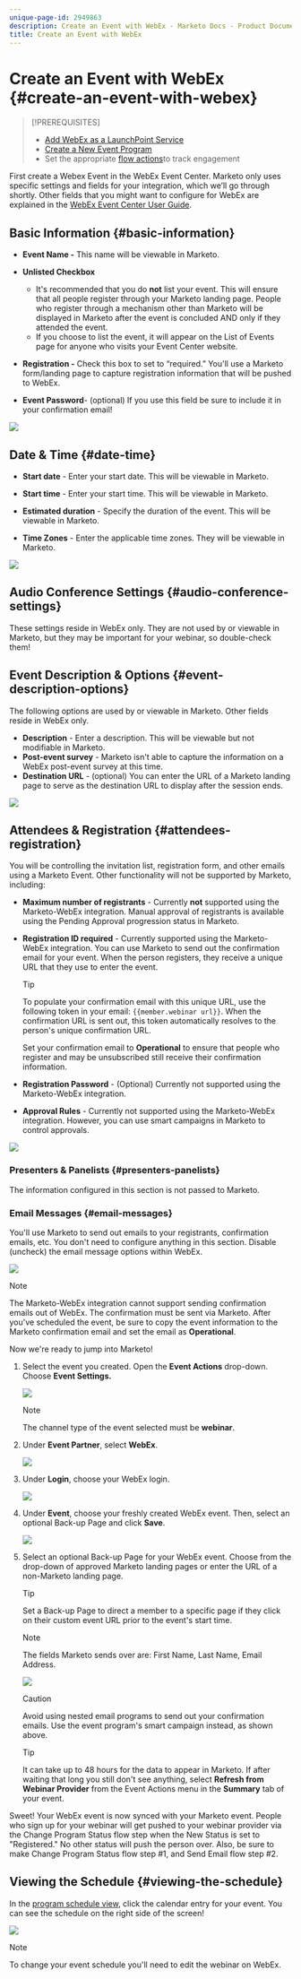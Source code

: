 ```yaml
---
unique-page-id: 2949863
description: Create an Event with WebEx - Marketo Docs - Product Documentation
title: Create an Event with WebEx
---
```


# Create an Event with WebEx {#create-an-event-with-webex}

>[!PREREQUISITES]
>
>* [Add WebEx as a LaunchPoint Service](/help/marketo/product-docs/administration/additional-integrations/add-webex-as-a-launchpoint-service.md)
>* [Create a New Event Program](/help/marketo/product-docs/demand-generation/events/understanding-events/create-a-new-event-program.md)
>* Set the appropriate [flow actions](http://docs.marketo.com/display/DOCS/Flow+Actions)to track engagement

First create a Webex Event in the WebEx Event Center. Marketo only uses specific settings and fields for your integration, which we’ll go through shortly. Other fields that you might want to configure for WebEx are explained in the [WebEx Event Center User Guide](http://www.cisco.com/c/dam/en/us/td/docs/collaboration/meeting_center/wbs298/wx_ec_host_ug.pdf).

## Basic Information {#basic-information}

* **Event Name -** This name will be viewable in Marketo.
* **Unlisted Checkbox**

  * It's recommended that you do **not** list your event. This will ensure that all people register through your Marketo landing page. People who register through a mechanism other than Marketo will be displayed in Marketo after the event is concluded AND only if they attended the event.
  * If you choose to list the event, it will appear on the List of Events page for anyone who visits your Event Center website.

* **Registration -** Check this box to set to “required.” You'll use a Marketo form/landing page to capture registration information that will be pushed to WebEx.
* **Event Password**- (optional) If you use this field be sure to include it in your confirmation email!

![](assets/image2015-5-28-13-3a30-3a55.png)

## Date & Time {#date-time}

* **Start date** - Enter your start date. This will be viewable in Marketo.

* **Start time** - Enter your start time. This will be viewable in Marketo.

* **Estimated duration** - Specify the duration of the event. This will be viewable in Marketo.

* **Time Zones** - Enter the applicable time zones. They will be viewable in Marketo.

![](assets/image2015-5-28-13-3a37-3a39.png)

## Audio Conference Settings {#audio-conference-settings}

These settings reside in WebEx only. They are not used by or viewable in Marketo, but they may be important for your webinar, so double-check them!

## Event Description & Options  {#event-description-options}

The following options are used by or viewable in Marketo. Other fields reside in WebEx only.

* **Description** - Enter a description. This will be viewable but not modifiable in Marketo.
* **Post-event survey** - Marketo isn't able to capture the information on a WebEx post-event survey at this time.
* **Destination URL** - (optional) You can enter the URL of a Marketo landing page to serve as the destination URL to display after the session ends.

![](assets/image2015-5-28-13-3a48-3a49.png)

## Attendees & Registration {#attendees-registration}

You will be controlling the invitation list, registration form, and other emails using a Marketo Event. Other functionality will not be supported by Marketo, including:

* **Maximum number of registrants** - Currently **not** supported using the Marketo-WebEx integration.  Manual approval of registrants is available using the Pending Approval progression status in Marketo.

* **Registration ID required** - Currently supported using the Marketo-WebEx integration. You can use Marketo to send out the confirmation email for your event. When the person registers, they receive a unique URL that they use to enter the event.

  >[!TIP]
  >
  >To populate your confirmation email with this unique URL, use the following token in your email: `{{member.webinar url}}`. When the confirmation URL is sent out, this token automatically resolves to the person's unique confirmation URL.
  >
  >Set your confirmation email to **Operational** to ensure that people who register and may be unsubscribed still receive their confirmation information.

* **Registration Password** - (Optional) Currently not supported using the Marketo-WebEx integration.
* **Approval Rules** - Currently not supported using the Marketo-WebEx integration. However, you can use smart campaigns in Marketo to control approvals.

![](assets/image2015-5-28-14-3a4-3a41.png)

### Presenters & Panelists {#presenters-panelists}

The information configured in this section is not passed to Marketo.

### Email Messages {#email-messages}

You'll use Marketo to send out emails to your registrants, confirmation emails, etc. You don't need to configure anything in this section. Disable (uncheck) the email message options within WebEx.

![](assets/image2015-5-28-14-3a9-3a14.png)

>[!NOTE]
>
>The Marketo-WebEx integration cannot support sending confirmation emails out of WebEx. The confirmation must be sent via Marketo. After you've scheduled the event, be sure to copy the event information to the Marketo confirmation email and set the email as **Operational**.

Now we're ready to jump into Marketo!

1. Select the event you created. Open the **Event Actions** drop-down. Choose **Event Settings.**

   ![](assets/image2015-5-14-16-3a7-3a31.png)

   >[!NOTE]
   >
   >The channel type of the event selected must be **webinar**.

1. Under **Event Partner**, select **WebEx**.

   ![](assets/image2015-1-30-13-3a58-3a2.png)

1. Under **Login**, choose your WebEx login.

   ![](assets/image2015-5-18-12-3a2-3a26.png)

1. Under **Event**, choose your freshly created WebEx event. Then, select an optional Back-up Page and click **Save**.

   ![](assets/image2015-5-14-16-3a15-3a55.png)

1. Select an optional Back-up Page for your WebEx event. Choose from the drop-down of approved Marketo landing pages or enter the URL of a non-Marketo landing page.

   >[!TIP]
   >
   >Set a Back-up Page to direct a member to a specific page if they click on their custom event URL prior to the event's start time.

   >[!NOTE]
   >
   >The fields Marketo sends over are: First Name, Last Name, Email Address.

   ![](assets/webex.png)

   >[!CAUTION]
   >
   >Avoid using nested email programs to send out your confirmation emails. Use the event program's smart campaign instead, as shown above.

   >[!TIP]
   >
   >It can take up to 48 hours for the data to appear in Marketo. If after waiting that long you still don't see anything, select **Refresh from Webinar Provider** from the Event Actions menu in the **Summary** tab of your event.

Sweet! Your WebEx event is now synced with your Marketo event.  People who sign up for your webinar will get pushed to your webinar provider via the Change Program Status flow step when the New Status is set to "Registered." No other status will push the person over. Also, be sure to make Change Program Status flow step #1, and Send Email flow step #2.

## Viewing the Schedule  {#viewing-the-schedule}

In the [program schedule view](http://docs.marketo.com/display/docs/program+schedule+view), click the calendar entry for your event. You can see the schedule on the right side of the screen!

![](assets/image2015-5-14-16-3a21-3a41.png)

>[!NOTE]
>
>To change your event schedule you'll need to edit the webinar on WebEx.
